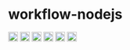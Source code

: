 # workflow-nodejs


[<img alt="github" src="https://img.shields.io/badge/github-workflow--rs-8da0cb?style=for-the-badge&labelColor=555555&color=8da0cb&logo=github" height="20">](https://github.com/workflow-rs/workflow-rs)
[<img alt="crates.io" src="https://img.shields.io/crates/v/workflow-node.svg?maxAge=2592000&style=for-the-badge&color=fc8d62&logo=rust" height="20">](https://crates.io/crates/workflow-node)
[<img alt="docs.rs" src="https://img.shields.io/badge/docs.rs-workflow--node-56c2a5?maxAge=2592000&style=for-the-badge&logo=rust" height="20">](https://docs.rs/workflow-node)
<img alt="license" src="https://img.shields.io/crates/l/workflow-node.svg?maxAge=2592000&color=6ac&style=for-the-badge&logo=opensourceinitiative&logoColor=fff" height="20">
<img src="https://img.shields.io/badge/platform- wasm32/node.js -informational?style=for-the-badge&color=50a0f0" height="20">
<img src="https://img.shields.io/badge/platform- wasm32/nw -informational?style=for-the-badge&color=50a0f0" height="20">
